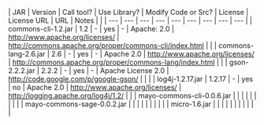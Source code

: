 
| JAR | Version | Call tool? | Use Library? | Modify Code or Src? | License | License URL | URL | Notes |
|  | --- | --- | --- | --- | --- | --- | --- | --- | --- |
| commons-cli-1.2.jar | 1.2 | - | yes | - | Apache: 2.0 | http://www.apache.org/licenses/ | http://commons.apache.org/proper/commons-cli/index.html |  |
| commons-lang-2.6.jar | 2.6 | - | yes | - | Apache 2.0 | http://www.apache.org/licenses/ | http://commons.apache.org/proper/commons-lang/index.html |  |
| gson-2.2.2.jar | 2.2.2 | - | yes | - | Apache License 2.0 | http://code.google.com/p/google-gson/ |  |  |
| log4j-1.2.17.jar | 1.2.17 | - | yes | no | Apache 2.0 | http://www.apache.org/licenses/ | http://logging.apache.org/log4j/1.2/ |  |
| mayo-commons-cli-0.0.6.jar |  |  |  |  |  |  |  |  |
| mayo-commons-sage-0.0.2.jar |  |  |  |  |  |  |  |  |
| micro-1.6.jar |  |  |  |  |  |  |  |  |  |  |
